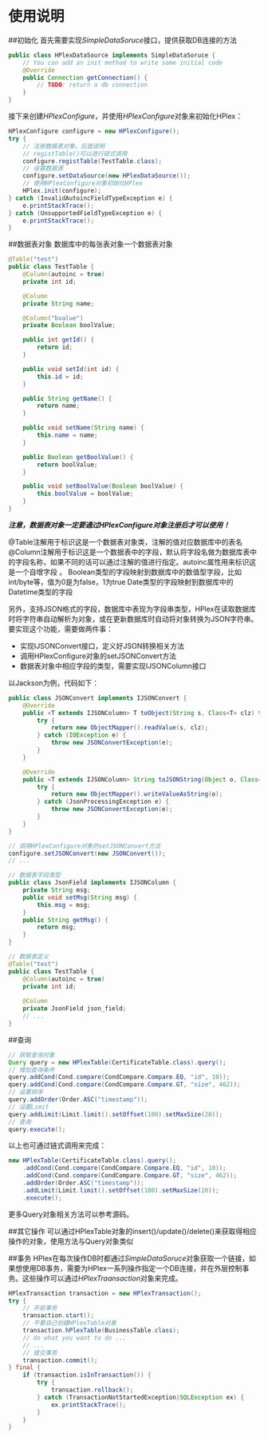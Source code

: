 # 使用说明

##初始化
首先需要实现*SimpleDataSoruce*接口，提供获取DB连接的方法
```java
public class HPlexDataSource implements SimpleDataSoruce {
    // You can add an init method to write some initial code
    @Override
    public Connection getConnection() {
        // TODO: return a db connection
    }
}
```

接下来创建*HPlexConfigure*，并使用*HPlexConfigure*对象来初始化HPlex：
```java
HPlexConfigure configure = new HPlexConfigure();
try {
    // 注册数据表对象，后面说明
    // registTable()可以进行链式调用
    configure.registTable(TestTable.class);
    // 设置数据源
    configure.setDataSource(new HPlexDataSource());
    // 使用HPlexConfigure对象初始化HPlex
    HPlex.init(configure);
} catch (InvalidAutoincFieldTypeException e) {
    e.printStackTrace();
} catch (UnsupportedFieldTypeException e) {
    e.printStackTrace();
}
```

##数据表对象
数据库中的每张表对象一个数据表对象
```java
@Table("test")
public class TestTable {
    @Column(autoinc = true)
    private int id;

    @Column
    private String name;

    @Column("bvalue")
    private Boolean boolValue;

    public int getId() {
        return id;
    }

    public void setId(int id) {
        this.id = id;
    }

    public String getName() {
        return name;
    }

    public void setName(String name) {
        this.name = name;
    }

    public Boolean getBoolValue() {
        return boolValue;
    }

    public void setBoolValue(Boolean boolValue) {
        this.boolValue = boolValue;
    }
}
```

***注意，数据表对象一定要通过HPlexConfigure对象注册后才可以使用！***

@Table注解用于标识这是一个数据表对象类，注解的值对应数据库中的表名
@Column注解用于标识这是一个数据表中的字段，默认将字段名做为数据库表中的字段名称，如果不同的话可以通过注解的值进行指定。autoinc属性用来标识这是一个自增字段 。
Boolean类型的字段映射到数据库中的数值型字段，比如int/byte等，值为0是为false，1为true
Date类型的字段映射到数据库中的Datetime类型的字段

另外，支持JSON格式的字段，数据库中表现为字段串类型，HPlex在读取数据库时将字符串自动解析为对象，或在更新数据库时自动将对象转换为JSON字符串。要实现这个功能，需要做两件事：
- 实现IJSONConvert接口，定义好JSON转换相关方法
- 调用HPlexConfigure对象的setJSONConvert方法
- 数据表对象中相应字段的类型，需要实现IJSONColumn接口

以Jackson为例，代码如下：
```java
public class JSONConvert implements IJSONConvert {
    @Override
    public <T extends IJSONColumn> T toObject(String s, Class<T> clz) throws JSONConvertException {
        try {
            return new ObjectMapper().readValue(s, clz);
        } catch (IOException e) {
            throw new JSONConvertException(e);
        }
    }

    @Override
    public <T extends IJSONColumn> String toJSONString(Object o, Class<T> clz) throws JSONConvertException {
        try {
            return new ObjectMapper().writeValueAsString(o);
        } catch (JsonProcessingException e) {
            throw new JSONConvertException(e);
        }
    }
}

// 调用HPlexConfigure对象的setJSONConvert方法
configure.setJSONConvert(new JSONConvert());
// ...

// 数据表字段类型
public class JsonField implements IJSONColumn {
    private String msg;
    public void setMsg(String msg) {
        this.msg = msg;
    }
    public String getMsg() {
        return msg;
    }
}

// 数据表定义
@Table("test")
public class TestTable {
    @Column(autoinc = true)
    private int id;
    
    @Column
    private JsonField json_field;
    // ...
}
```

##查询
```java
// 获取查询对象
Query query = new HPlexTable(CertificateTable.class).query();
// 增加查询条件
query.addCond(Cond.compare(CondCompare.Compare.EQ, "id", 10));
query.addCond(Cond.compare(CondCompare.Compare.GT, "size", 462));
// 设置排序
query.addOrder(Order.ASC("timestamp"));
// 设置Limit
query.addLimit(Limit.limit().setOffset(100).setMaxSize(20));
// 查询
query.execute();
```
以上也可通过链式调用来完成：
```java
new HPlexTable(CertificateTable.class).query();
    .addCond(Cond.compare(CondCompare.Compare.EQ, "id", 10));
    .addCond(Cond.compare(CondCompare.Compare.GT, "size", 462));
    .addOrder(Order.ASC("timestamp"));
    .addLimit(Limit.limit().setOffset(100).setMaxSize(20));
    .execute();
```
更多Query对象相关方法可以参考源码。

##其它操作
可以通过HPlexTable对象的insert()/update()/delete()来获取得相应操作的对象，使用方法与Query对象类似

##事务
HPlex在每次操作DB时都通过*SimpleDataSoruce*对象获取一个链接，如果想使用DB事务，需要为HPlex一系列操作指定一个DB连接，并在外层控制事务。这些操作可以通过*HPlexTraansaction*对象来完成。
```java
HPlexTransaction transaction = new HPlexTransaction();
try {
    // 开启事务
    transaction.start();
    // 不要自己创建HPlexTable对象
    transaction.hPlexTable(BusinessTable.class);
    // do what you want to do ...
    // ...
    // 提交事务
    transaction.commit();
} final {
    if (transaction.isInTransaction()) {
        try {
            transaction.rollback();
        } catch (TransactionNotStartedException|SQLException ex) {
            ex.printStackTrace();
        }
    }
}
```

